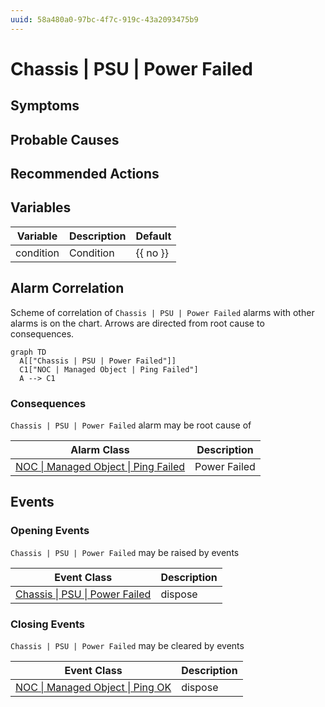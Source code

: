 ```yaml
---
uuid: 58a480a0-97bc-4f7c-919c-43a2093475b9
---
```

# Chassis | PSU | Power Failed

## Symptoms

## Probable Causes

## Recommended Actions

## Variables

Variable | Description | Default
--- | --- | ---
condition | Condition | {{ no }}

## Alarm Correlation

Scheme of correlation of `Chassis | PSU | Power Failed` alarms with other alarms is on the chart. 
Arrows are directed from root cause to consequences.

```mermaid
graph TD
  A[["Chassis | PSU | Power Failed"]]
  C1["NOC | Managed Object | Ping Failed"]
  A --> C1
```

### Consequences
`Chassis | PSU | Power Failed` alarm may be root cause of

Alarm Class | Description
--- | ---
[NOC \| Managed Object \| Ping Failed](../../noc/managed-object/ping-failed.md) | Power Failed

## Events

### Opening Events
`Chassis | PSU | Power Failed` may be raised by events

Event Class | Description
--- | ---
[Chassis \| PSU \| Power Failed](../../../event-classes/chassis/psu/power-failed.md) | dispose

### Closing Events
`Chassis | PSU | Power Failed` may be cleared by events

Event Class | Description
--- | ---
[NOC \| Managed Object \| Ping OK](../../../event-classes/noc/managed-object/ping-ok.md) | dispose
